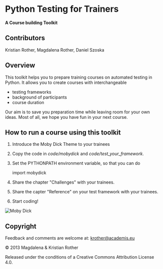 # Python Testing for Trainers
**A Course building Toolkit**

## Contributors
Kristian Rother, Magdalena Rother, Daniel Szoska

## Overview
This toolkit helps you to prepare training courses on automated testing in Python. It allows you to create courses with interchangeable

* testing frameworks
* background of participants
* course duration

Our aim is to save you preparation time while leaving room for your own ideas. Most of all, we hope you have fun in your next course.

## How to run a course using this toolkit

1. Introduce the Moby Dick Theme to your trainees
2. Copy the code in *code/mobydick* and *code/test_your_framework*.
3. Set the PYTHONPATH environment variable, so that you can do

    import mobydick

4. Share the chapter "Challenges" with your trainees.
5. Share the capter "Reference" on your test framework with your trainees.
6. Start coding!

![Moby Dick](mobydick.png)

## Copyright

Feedback and comments are welcome at: [krother@academis.eu](mailto:krother@academis.eu)

© 2013 Magdalena & Kristian Rother

Released under the conditions of a Creative Commons
Attribution License 4.0.
